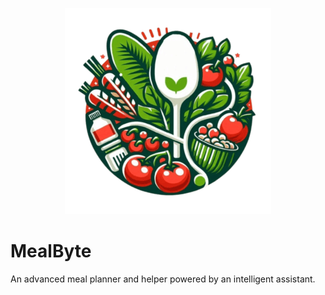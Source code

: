 <p align="center"><img src="https://github.com/DiamondBr3aker/MealByte/blob/44a29edbf5c4498b7c91e5f17166762c4999beac/mealbyte%20(1).png"></p>

# MealByte
An advanced meal planner and helper powered by an intelligent assistant.
